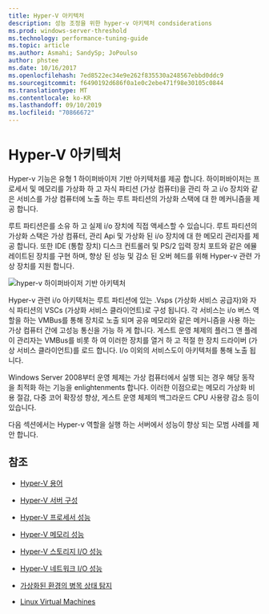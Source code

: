 ```yaml
---
title: Hyper-V 아키텍처
description: 성능 조정을 위한 hyper-v 아키텍처 condsiderations
ms.prod: windows-server-threshold
ms.technology: performance-tuning-guide
ms.topic: article
ms.author: Asmahi; SandySp; JoPoulso
author: phstee
ms.date: 10/16/2017
ms.openlocfilehash: 7ed8522ec34e9e262f835530a248567ebbd0ddc9
ms.sourcegitcommit: f6490192d686f0a1e0c2ebe471f98e30105c0844
ms.translationtype: MT
ms.contentlocale: ko-KR
ms.lasthandoff: 09/10/2019
ms.locfileid: "70866672"
---
```

# <a name="hyper-v-architecture"></a>Hyper-V 아키텍처

Hyper-v 기능은 유형 1 하이퍼바이저 기반 아키텍처를 제공 합니다. 하이퍼바이저는 프로세서 및 메모리를 가상화 하 고 자식 파티션 (가상 컴퓨터)을 관리 하 고 i/o 장치와 같은 서비스를 가상 컴퓨터에 노출 하는 루트 파티션의 가상화 스택에 대 한 메커니즘을 제공 합니다.

루트 파티션은를 소유 하 고 실제 i/o 장치에 직접 액세스할 수 있습니다. 루트 파티션의 가상화 스택은 가상 컴퓨터, 관리 Api 및 가상화 된 i/o 장치에 대 한 메모리 관리자를 제공 합니다. 또한 IDE (통합 장치) 디스크 컨트롤러 및 PS/2 입력 장치 포트와 같은 에뮬레이트된 장치를 구현 하며, 향상 된 성능 및 감소 된 오버 헤드를 위해 Hyper-v 관련 가상 장치를 지원 합니다.

![hyper-v 하이퍼바이저 기반 아키텍처](../../media/perftune-guide-hyperv-arch.png)

Hyper-v 관련 i/o 아키텍처는 루트 파티션에 있는 .Vsps (가상화 서비스 공급자)와 자식 파티션의 VSCs (가상화 서비스 클라이언트)로 구성 됩니다. 각 서비스는 i/o 버스 역할을 하는 VMBus를 통해 장치로 노출 되며 공유 메모리와 같은 메커니즘을 사용 하는 가상 컴퓨터 간에 고성능 통신을 가능 하 게 합니다. 게스트 운영 체제의 플러그 앤 플레이 관리자는 VMBus를 비롯 하 여 이러한 장치를 열거 하 고 적절 한 장치 드라이버 (가상 서비스 클라이언트)를 로드 합니다. I/o 이외의 서비스도이 아키텍처를 통해 노출 됩니다.

Windows Server 2008부터 운영 체제는 가상 컴퓨터에서 실행 되는 경우 해당 동작을 최적화 하는 기능을 enlightenments 합니다. 이러한 이점으로는 메모리 가상화 비용 절감, 다중 코어 확장성 향상, 게스트 운영 체제의 백그라운드 CPU 사용량 감소 등이 있습니다.

다음 섹션에서는 Hyper-v 역할을 실행 하는 서버에서 성능이 향상 되는 모범 사례를 제안 합니다.

## <a name="see-also"></a>참조

-   [Hyper-V 용어](terminology.md)

-   [Hyper-V 서버 구성](configuration.md)

-   [Hyper-V 프로세서 성능](processor-performance.md)

-   [Hyper-V 메모리 성능](memory-performance.md)

-   [Hyper-V 스토리지 I/O 성능](storage-io-performance.md)

-   [Hyper-V 네트워크 I/O 성능](network-io-performance.md)

-   [가상화된 환경의 병목 상태 탐지](detecting-virtualized-environment-bottlenecks.md)

-   [Linux Virtual Machines](linux-virtual-machine-considerations.md)
